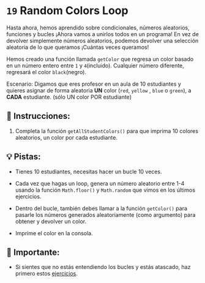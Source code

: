 # `19` Random Colors Loop

Hasta ahora, hemos aprendido sobre condicionales, números aleatorios, funciones y bucles ¡Ahora vamos a unirlos todos en un programa! En vez de devolver simplemente números aleatorios, podemos devolver una selección aleatoria de lo que queramos ¡Cuántas veces queramos!

Hemos creado una función llamada `getColor` que regresa un color basado en un número entero entre `1` y `4`(incluido). Cualquier número diferente, regresará el color `black`(negro).

Escenario: Digamos que eres profesor en un aula de 10 estudiantes y quieres asignar de forma aleatoria **UN** color (`red`, `yellow` , `blue` o `green`), a **CADA** estudiante.  (sólo UN color POR estudiante)

## 📝 Instrucciones:

1. Completa la función `getAllStudentColors()` para que imprima 10 colores aleatorios, un color por cada estudiante.

## 💡 Pistas: 

+ Tienes 10 estudiantes, necesitas hacer un bucle 10 veces.

+ Cada vez que hagas un loop, genera un número aleatorio entre 1-4 usando la función `Math.floor()` y `Math.random` que vimos en los últimos ejercicios.

+ Dentro del bucle, también debes llamar a la función `getColor()` para pasarle los números generados aleatoriamente (como argumento) para obtener y devolver un color.

+ Imprime el color en la consola.

## 🔎  Importante:

+ Si sientes que no estás entendiendo los bucles y estás atascado, haz primero estos [ejercicios](https://gitpod.io/#https://github.com/4GeeksAcademy/javascript-arrays-exercises-tutorial).
